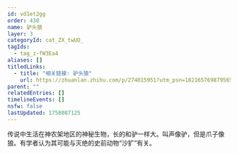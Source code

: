 ```yaml
---
id: vd1et2gg
order: 430
name: 驴头狼
layer: 3
categoryId: cat_ZX_twUO_
tagIds:
  - tag_z-fW3Ea4
aliases: []
titledLinks:
  - title: "相关链接: 驴头狼"
    url: https://zhuanlan.zhihu.com/p/274015951?utm_psn=1821657698795655168
parent: ""
relatedEntries: []
timelineEvents: []
nsfw: false
lastUpdated: 1758087125
---
```


传说中生活在神农架地区的神秘生物，长的和驴一样大。叫声像驴，但是爪子像狼。有学者认为其可能与灭绝的史前动物“沙犷”有关。